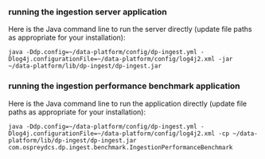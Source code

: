 ### running the ingestion server application

Here is the Java command line to run the server directly (update file paths as appropriate for your installation):

```
java -Ddp.config=~/data-platform/config/dp-ingest.yml -Dlog4j.configurationFile=~/data-platform/config/log4j2.xml -jar ~/data-platform/lib/dp-ingest/dp-ingest.jar
```

### running the ingestion performance benchmark application

Here is the Java command line to run the application directly (update file paths as appropriate for your installation):
```
java -Ddp.config=~/data-platform/config/dp-ingest.yml -Dlog4j.configurationFile=~/data-platform/config/log4j2.xml -cp ~/data-platform/lib/dp-ingest/dp-ingest.jar com.ospreydcs.dp.ingest.benchmark.IngestionPerformanceBenchmark
```
